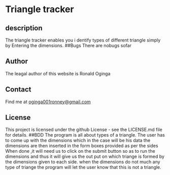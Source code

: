 # Triangle tracker

## description
The triangle tracker enables you i dentify types of different triangle simply by Entering the dimensions.
##Bugs
There are nobugs sofar
## Author
The leagal author of this website is Ronald Oginga

## Contact
Find me at oginga001ronney@gmail.com
## License
This project is licensed under the github License - see the LICENSE.md file for details.
##BDD
The program is all about types of a triangle.
The user has to come up with the dimensions which in the case will be his data
the dimensions are then inserted in the form boxes provided as per the sides
When done ,it will need us to click on the submit button so as to run the dimensions and thus it will give us the out put on which triange is formed by the dimensions given to each side.
when the dimensions do not much any type of triange the program will let the user know that this is not a triangle.
